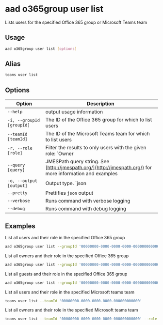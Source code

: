 # aad o365group user list

Lists users for the specified Office 365 group or Microsoft Teams team

## Usage

```sh
aad o365group user list [options]
```

## Alias

```sh
teams user list
```

## Options

Option|Description
------|-----------
`--help`|output usage information
`-i, --groupId [groupId]`|The ID of the Office 365 group for which to list users
`--teamId [teamId]`|The ID of the Microsoft Teams team for which to list users
`-r, --role [role]`|Filter the results to only users with the given role: `Owner|Member|Guest`
`--query [query]`|JMESPath query string. See [http://jmespath.org/](http://jmespath.org/) for more information and examples
`-o, --output [output]`|Output type. `json|text`. Default `text`
`--pretty`|Prettifies `json` output
`--verbose`|Runs command with verbose logging
`--debug`|Runs command with debug logging

## Examples

List all users and their role in the specified Office 365 group

```sh
aad o365group user list --groupId '00000000-0000-0000-0000-000000000000'
```

List all owners and their role in the specified Office 365 group

```sh
aad o365group user list --groupId '00000000-0000-0000-0000-000000000000' --role Owner
```

 List all guests and their role in the specified Office 365 group

```sh
aad o365group user list --groupId '00000000-0000-0000-0000-000000000000' --role Guest
```

List all users and their role in the specified Microsoft teams team

```sh
teams user list --teamId '00000000-0000-0000-0000-000000000000'
```

List all owners and their role in the specified Microsoft teams team

```sh
teams user list --teamId '00000000-0000-0000-0000-000000000000' --role Owner
```